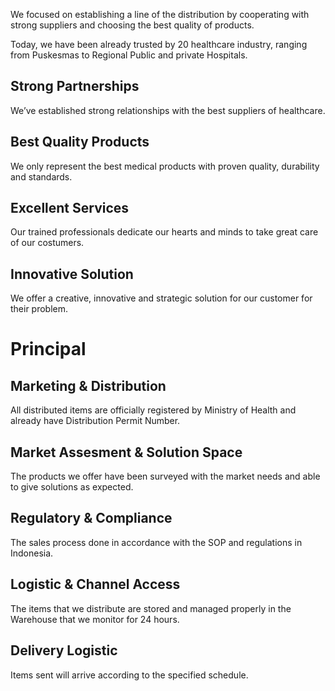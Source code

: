 We focused on establishing a line of the distribution by cooperating with strong suppliers and choosing the best quality of products. 

Today, we have been already trusted by 20 healthcare industry, ranging from Puskesmas to Regional Public and private Hospitals.

## Strong Partnerships
We’ve established strong relationships with the best suppliers of healthcare.

## Best Quality Products
We only represent the best medical products with proven quality, durability and standards.

## Excellent Services
Our trained professionals dedicate our hearts and minds to take great care of our costumers.

## Innovative Solution
We offer a creative, innovative and strategic solution for our customer for their problem.


# Principal

## Marketing & Distribution
All distributed items are officially registered by Ministry of Health and already have Distribution Permit Number.

## Market Assesment & Solution Space
The products we offer have been surveyed with the market needs and able to give solutions as expected.

## Regulatory & Compliance
The sales process done in accordance with the SOP and regulations in Indonesia.

## Logistic & Channel Access
The items that we distribute are stored and managed properly in the Warehouse that we monitor for 24 hours.

## Delivery Logistic
Items sent will arrive according to the specified schedule.

